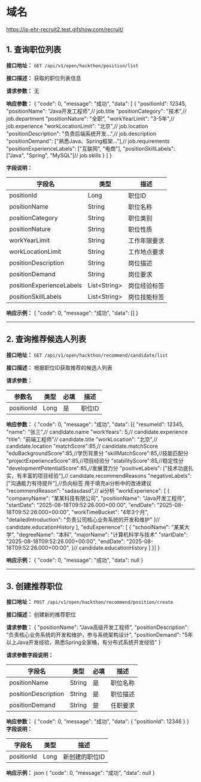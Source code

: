 # 域名
https://is-ehr-recruit2.test.gifshow.com/recruit/
## 1. 查询职位列表

**接口地址：** `GET /api/v1/open/hackthon/position/list`

**接口描述：** 获取的职位列表信息

**请求参数：** 无

**响应参数：**
{
  "code": 0,
  "message": "成功",
  "data": [
    {
      "positionId": 12345,
      "positionName": "Java开发工程师",// job.title
      "positionCategory": "技术",// job.department
      "positionNature": "全职",
      "workYearLimit": "3-5年",// job.experience
      "workLocationLimit": "北京",// job.location
      "positionDescription": "负责后端系统开发...",//  job.description
      "positionDemand": ["熟悉Java、Spring框架..."],// job.requirements
      "positionExperienceLabels": ["互联网", "电商"],
      "positionSkillLabels": ["Java", "Spring", "MySQL"]// job.skills
    }
  ]
}

**字段说明：**

| 字段名                   | 类型               | 描述         |
| ------------------------ | ------------------ | ------------ |
| positionId               | Long               | 职位ID       |
| positionName             | String             | 职位名称     |
| positionCategory         | String             | 职位类别     |
| positionNature           | String             | 职位性质     |
| workYearLimit            | String             | 工作年限要求 |
| workLocationLimit        | String             | 工作地点要求 |
| positionDescription      | String             | 岗位描述     |
| positionDemand           | String             | 岗位要求     |
| positionExperienceLabels | List&lt;String&gt; | 岗位经验标签 |
| positionSkillLabels      | List&lt;String&gt; | 岗位技能标签 |

**响应示例：**
{
  "code": 0,
  "message": "成功", 
  "data": []
}

---

## 2. 查询推荐候选人列表

**接口地址：** `GET /api/v1/open/hackthon/recommend/candidate/list`

**接口描述：** 根据职位ID获取推荐的候选人列表

**请求参数：**

| 参数名     | 类型 | 必填 | 描述   |
| ---------- | ---- | ---- | ------ |
| positionId | Long | 是   | 职位ID |

**响应参数：**
{
  "code": 0,
  "message": "成功",
  "data": [{
"resumeId": 12345,
"name": "张三",// candidate.name
"workYears": 5,// candidate.experience
"title": "前端工程师"// candidate.title
"workLocation": "北京",// candidate.location
"matchScore":85,// candidate.matchScore
"eduBackgroundScore":85,//学历背景分
"skillMatchScore":85,//技能匹配分
"projectExperienceScore":85,//项目经验分
"stabilityScore":85,//稳定性分
"developmentPotentialScore":85,//发展潜力分
"positiveLabels": ["技术功底扎实，有丰富的项目经验"],// candidate.recommendReasons
"negativeLabels": ["沟通能力有待提升"],//负向标签 用于填充ai分析中的改进建议
"recommendReason": "sadasdasd",// ai分析
"workExperience": [
{
"companyName": "某某科技有限公司",
"positionName": "Java开发工程师",
"startDate": "2025-08-18T09:52:26.000+00:00",
"endDate": "2025-08-18T09:52:26.000+00:00",
"workTimeBucket": "4年3个月",
"detailedIntroduction": "负责公司核心业务系统的开发和维护"
}// candidate.educationHistory
],
"eduExperience": [
{
"schoolName": "某某大学",
"degreeName": "本科",
"majorName": "计算机科学与技术"
"startDate": "2025-08-18T09:52:26.000+00:00",
"endDate": "2025-08-18T09:52:26.000+00:00",
}// candidate.educationHistory
]
}]
}


**响应示例：**
{
  "code": 0,
  "message": "成功",
  "data": null
}

---


## 3. 创建推荐职位

**接口地址：** `POST /api/v1/open/hackthon/recommend/position/create`

**接口描述：** 创建新的推荐职位

**请求参数：**
{
  "positionName": "Java高级开发工程师",
  "positionDescription": "负责核心业务系统的开发和维护，参与系统架构设计",
  "positionDemand": "5年以上Java开发经验，熟悉Spring全家桶，有分布式系统开发经验"
}

**请求参数字段说明：**

| 字段名              | 类型   | 必填 | 描述     |
| ------------------- | ------ | ---- | -------- |
| positionName        | String | 是   | 职位名称 |
| positionDescription | String | 是   | 职位描述 |
| positionDemand      | String | 是   | 任职要求 |

**响应参数：**
{
  "code": 0,
  "message": "成功",
  "data": {
    "positionId": 12346
  }
}
**字段说明：**

| 字段名     | 类型 | 描述           |
| ---------- | ---- | -------------- |
| positionId | Long | 新创建的职位ID |

**响应示例：**
json
{
  "code": 0,
  "message": "成功",
  "data": null
}